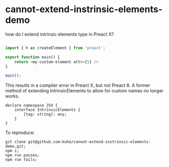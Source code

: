 # cannot-extend-instrinsic-elements-demo
how do I extend intrinsic elements type in Preact X?

```typescript jsx

import { h as createElement } from 'preact';

export function main() {
    return <my-custom-element attr={5} />
}

main();

```

This results in a compiler error in Preact X, but not Preact 8. 
A former method of extending IntrinsicElements to allow for custom names no longer works.

```
declare namespace JSX {
    interface IntrinsicElements {
        [tag: string]: any;
    }
}
```

To reproduce:

```
git clone git@github.com:kuhe/cannot-extend-instrinsic-elements-demo.git;
npm i;
npm run passes;
npm run fails;
```

